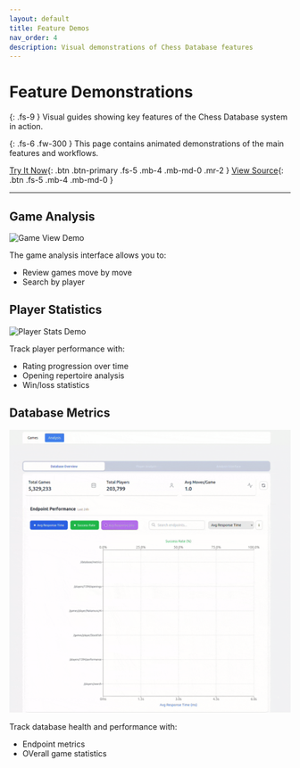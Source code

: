 ```yaml
---
layout: default
title: Feature Demos
nav_order: 4
description: Visual demonstrations of Chess Database features
---
```


# Feature Demonstrations

{: .fs-9 }
Visual guides showing key features of the Chess Database system in action.

{: .fs-6 .fw-300 }
This page contains animated demonstrations of the main features and workflows.

[Try It Now](https://chess-database.org){: .btn .btn-primary .fs-5 .mb-4 .mb-md-0 .mr-2 }
[View Source](https://github.com/nessaee/chess-database){: .btn .fs-5 .mb-4 .mb-md-0 }

---

## Game Analysis

![Game View Demo](assets/demos/game-analysis.gif)

The game analysis interface allows you to:
- Review games move by move
- Search by player 


## Player Statistics

![Player Stats Demo](assets/demos/player.gif)

Track player performance with:
- Rating progression over time
- Opening repertoire analysis
- Win/loss statistics


## Database Metrics

![Database Metrics Demo](assets/demos/metrics.gif)

Track database health and performance with:
- Endpoint metrics
- OVerall game statistics